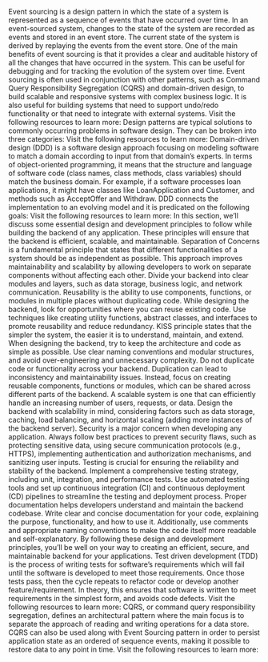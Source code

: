 Event sourcing is a design pattern in which the state of a system is represented as a sequence of events that have occurred over time. In an event-sourced system, changes to the state of the system are recorded as events and stored in an event store. The current state of the system is derived by replaying the events from the event store.
One of the main benefits of event sourcing is that it provides a clear and auditable history of all the changes that have occurred in the system. This can be useful for debugging and for tracking the evolution of the system over time.
Event sourcing is often used in conjunction with other patterns, such as Command Query Responsibility Segregation (CQRS) and domain-driven design, to build scalable and responsive systems with complex business logic. It is also useful for building systems that need to support undo/redo functionality or that need to integrate with external systems.
Visit the following resources to learn more:
Design patterns are typical solutions to commonly occurring problems in software design. They can be broken into three categories:
Visit the following resources to learn more:
Domain-driven design (DDD) is a software design approach focusing on modeling software to match a domain according to input from that domain’s experts.
In terms of object-oriented programming, it means that the structure and language of software code (class names, class methods, class variables) should match the business domain. For example, if a software processes loan applications, it might have classes like LoanApplication and Customer, and methods such as AcceptOffer and Withdraw.
DDD connects the implementation to an evolving model and it is predicated on the following goals:
Visit the following resources to learn more:
In this section, we’ll discuss some essential design and development principles to follow while building the backend of any application. These principles will ensure that the backend is efficient, scalable, and maintainable.
Separation of Concerns is a fundamental principle that states that different functionalities of a system should be as independent as possible. This approach improves maintainability and scalability by allowing developers to work on separate components without affecting each other. Divide your backend into clear modules and layers, such as data storage, business logic, and network communication.
Reusability is the ability to use components, functions, or modules in multiple places without duplicating code. While designing the backend, look for opportunities where you can reuse existing code. Use techniques like creating utility functions, abstract classes, and interfaces to promote reusability and reduce redundancy.
KISS principle states that the simpler the system, the easier it is to understand, maintain, and extend. When designing the backend, try to keep the architecture and code as simple as possible. Use clear naming conventions and modular structures, and avoid over-engineering and unnecessary complexity.
Do not duplicate code or functionality across your backend. Duplication can lead to inconsistency and maintainability issues. Instead, focus on creating reusable components, functions or modules, which can be shared across different parts of the backend.
A scalable system is one that can efficiently handle an increasing number of users, requests, or data. Design the backend with scalability in mind, considering factors such as data storage, caching, load balancing, and horizontal scaling (adding more instances of the backend server).
Security is a major concern when developing any application. Always follow best practices to prevent security flaws, such as protecting sensitive data, using secure communication protocols (e.g., HTTPS), implementing authentication and authorization mechanisms, and sanitizing user inputs.
Testing is crucial for ensuring the reliability and stability of the backend. Implement a comprehensive testing strategy, including unit, integration, and performance tests. Use automated testing tools and set up continuous integration (CI) and continuous deployment (CD) pipelines to streamline the testing and deployment process.
Proper documentation helps developers understand and maintain the backend codebase. Write clear and concise documentation for your code, explaining the purpose, functionality, and how to use it. Additionally, use comments and appropriate naming conventions to make the code itself more readable and self-explanatory.
By following these design and development principles, you’ll be well on your way to creating an efficient, secure, and maintainable backend for your applications.
Test driven development (TDD) is the process of writing tests for software’s requirements which will fail until the software is developed to meet those requirements. Once those tests pass, then the cycle repeats to refactor code or develop another feature/requirement. In theory, this ensures that software is written to meet requirements in the simplest form, and avoids code defects.
Visit the following resources to learn more:
CQRS, or command query responsibility segregation, defines an architectural pattern where the main focus is to separate the approach of reading and writing operations for a data store. CQRS can also be used along with Event Sourcing pattern in order to persist application state as an ordered of sequence events, making it possible to restore data to any point in time.
Visit the following resources to learn more:
